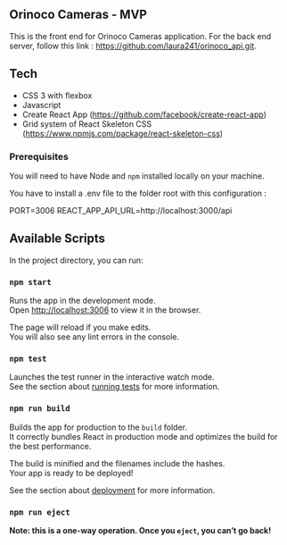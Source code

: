 ## Orinoco Cameras - MVP

This is the front end for Orinoco Cameras application. 
For the back end server, follow this link : https://github.com/laura241/orinoco_api.git.

## Tech

* CSS 3 with flexbox
* Javascript
* Create React App (https://github.com/facebook/create-react-app)
* Grid system of React Skeleton CSS (https://www.npmjs.com/package/react-skeleton-css)


### Prerequisites ###

You will need to have Node and `npm` installed locally on your machine.

You have to install a .env file to the folder root with this configuration : 

PORT=3006
REACT_APP_API_URL=http://localhost:3000/api


## Available Scripts

In the project directory, you can run:

### `npm start`

Runs the app in the development mode.<br />
Open [http://localhost:3006](http://localhost:3006) to view it in the browser.

The page will reload if you make edits.<br />
You will also see any lint errors in the console.

### `npm test`

Launches the test runner in the interactive watch mode.<br />
See the section about [running tests](https://facebook.github.io/create-react-app/docs/running-tests) for more information.

### `npm run build`

Builds the app for production to the `build` folder.<br />
It correctly bundles React in production mode and optimizes the build for the best performance.

The build is minified and the filenames include the hashes.<br />
Your app is ready to be deployed!

See the section about [deployment](https://facebook.github.io/create-react-app/docs/deployment) for more information.

### `npm run eject`

**Note: this is a one-way operation. Once you `eject`, you can’t go back!**
